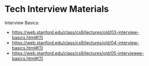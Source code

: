 # Tech Interview Materials

Interview Basics:
* https://web.stanford.edu/class/cs9/lectures/old/03-interview-basics.html#(1)
* https://web.stanford.edu/class/cs9/lectures/old/04-interview-basics.html#(1)
* https://web.stanford.edu/class/cs9/lectures/old/05-interviewee-basics.html#(1)
